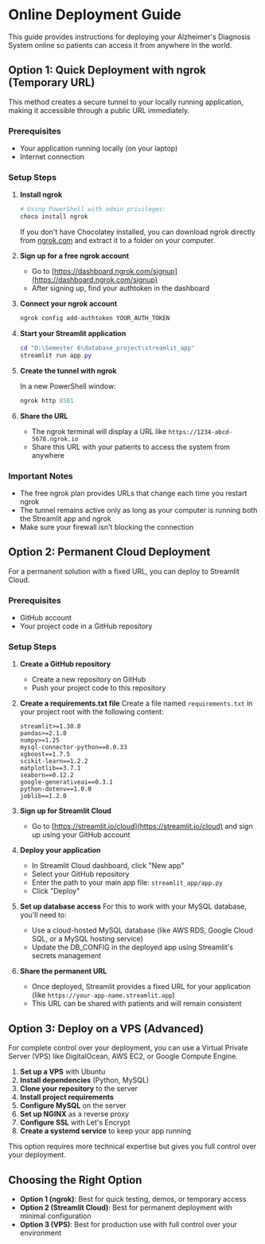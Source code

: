 # Online Deployment Guide

This guide provides instructions for deploying your Alzheimer's Diagnosis System online so patients can access it from anywhere in the world.

## Option 1: Quick Deployment with ngrok (Temporary URL)

This method creates a secure tunnel to your locally running application, making it accessible through a public URL immediately.

### Prerequisites
- Your application running locally (on your laptop)
- Internet connection

### Setup Steps

1. **Install ngrok**

   ```powershell
   # Using PowerShell with admin privileges:
   choco install ngrok
   ```
   
   If you don't have Chocolatey installed, you can download ngrok directly from [ngrok.com](https://ngrok.com/download) and extract it to a folder on your computer.

2. **Sign up for a free ngrok account**
   - Go to [https://dashboard.ngrok.com/signup](https://dashboard.ngrok.com/signup)
   - After signing up, find your authtoken in the dashboard

3. **Connect your ngrok account**

   ```powershell
   ngrok config add-authtoken YOUR_AUTH_TOKEN
   ```

4. **Start your Streamlit application**

   ```powershell
   cd "D:\Semester 6\database_project\streamlit_app"
   streamlit run app.py
   ```

5. **Create the tunnel with ngrok**
   
   In a new PowerShell window:
   ```powershell
   ngrok http 8501
   ```

6. **Share the URL**
   - The ngrok terminal will display a URL like `https://1234-abcd-5678.ngrok.io`
   - Share this URL with your patients to access the system from anywhere

### Important Notes
- The free ngrok plan provides URLs that change each time you restart ngrok
- The tunnel remains active only as long as your computer is running both the Streamlit app and ngrok
- Make sure your firewall isn't blocking the connection

## Option 2: Permanent Cloud Deployment

For a permanent solution with a fixed URL, you can deploy to Streamlit Cloud.

### Prerequisites
- GitHub account
- Your project code in a GitHub repository

### Setup Steps

1. **Create a GitHub repository**
   - Create a new repository on GitHub
   - Push your project code to this repository

2. **Create a requirements.txt file**
   Create a file named `requirements.txt` in your project root with the following content:

   ```
   streamlit>=1.30.0
   pandas>=2.1.0
   numpy>=1.25
   mysql-connector-python==8.0.33
   xgboost==1.7.5
   scikit-learn==1.2.2
   matplotlib==3.7.1
   seaborn==0.12.2
   google-generativeai==0.3.1
   python-dotenv==1.0.0
   joblib==1.2.0
   ```

3. **Sign up for Streamlit Cloud**
   - Go to [https://streamlit.io/cloud](https://streamlit.io/cloud) and sign up using your GitHub account

4. **Deploy your application**
   - In Streamlit Cloud dashboard, click "New app"
   - Select your GitHub repository
   - Enter the path to your main app file: `streamlit_app/app.py`
   - Click "Deploy"

5. **Set up database access**
   For this to work with your MySQL database, you'll need to:
   - Use a cloud-hosted MySQL database (like AWS RDS, Google Cloud SQL, or a MySQL hosting service)
   - Update the DB_CONFIG in the deployed app using Streamlit's secrets management

6. **Share the permanent URL**
   - Once deployed, Streamlit provides a fixed URL for your application (like `https://your-app-name.streamlit.app`)
   - This URL can be shared with patients and will remain consistent

## Option 3: Deploy on a VPS (Advanced)

For complete control over your deployment, you can use a Virtual Private Server (VPS) like DigitalOcean, AWS EC2, or Google Compute Engine.

1. **Set up a VPS** with Ubuntu
2. **Install dependencies** (Python, MySQL)
3. **Clone your repository** to the server
4. **Install project requirements**
5. **Configure MySQL** on the server
6. **Set up NGINX** as a reverse proxy
7. **Configure SSL** with Let's Encrypt
8. **Create a systemd service** to keep your app running

This option requires more technical expertise but gives you full control over your deployment.

## Choosing the Right Option

- **Option 1 (ngrok)**: Best for quick testing, demos, or temporary access
- **Option 2 (Streamlit Cloud)**: Best for permanent deployment with minimal configuration
- **Option 3 (VPS)**: Best for production use with full control over your environment 